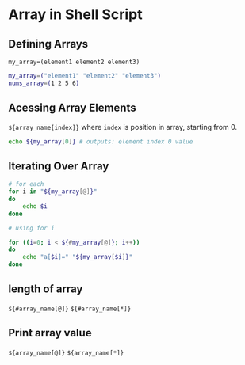 # Array in Shell Script

## Defining Arrays
`my_array=(element1 element2 element3)`

```bash
my_array=("element1" "element2" "element3")
nums_array=(1 2 5 6)
```

## Acessing Array Elements
`${array_name[index]}` where `index` is position in array, starting from 0.

```bash
echo ${my_array[0]} # outputs: element index 0 value
```

## Iterating Over Array

```bash
# for each
for i in "${my_array[@]}"
do
    echo $i
done

# using for i

for ((i=0; i < ${#my_array[@]}; i++))
do
    echo "a[$i]=" "${my_array[$i]}"
done
```

## length of array
`${#array_name[@]}`
`${#array_name[*]}`

## Print array value
`${array_name[@]}`
`${array_name[*]}`
